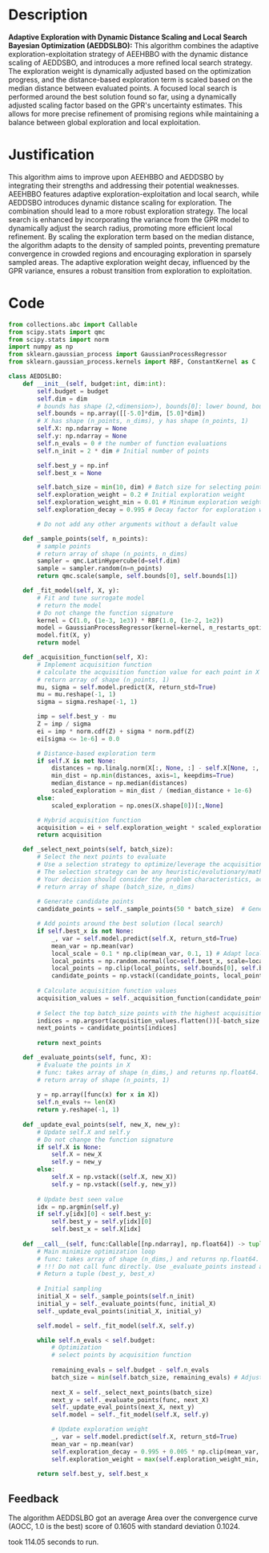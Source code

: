 # Description
**Adaptive Exploration with Dynamic Distance Scaling and Local Search Bayesian Optimization (AEDDSLBO):** This algorithm combines the adaptive exploration-exploitation strategy of AEEHBBO with the dynamic distance scaling of AEDDSBO, and introduces a more refined local search strategy. The exploration weight is dynamically adjusted based on the optimization progress, and the distance-based exploration term is scaled based on the median distance between evaluated points. A focused local search is performed around the best solution found so far, using a dynamically adjusted scaling factor based on the GPR's uncertainty estimates. This allows for more precise refinement of promising regions while maintaining a balance between global exploration and local exploitation.

# Justification
This algorithm aims to improve upon AEEHBBO and AEDDSBO by integrating their strengths and addressing their potential weaknesses. AEEHBBO features adaptive exploration-exploitation and local search, while AEDDSBO introduces dynamic distance scaling for exploration. The combination should lead to a more robust exploration strategy. The local search is enhanced by incorporating the variance from the GPR model to dynamically adjust the search radius, promoting more efficient local refinement. By scaling the exploration term based on the median distance, the algorithm adapts to the density of sampled points, preventing premature convergence in crowded regions and encouraging exploration in sparsely sampled areas. The adaptive exploration weight decay, influenced by the GPR variance, ensures a robust transition from exploration to exploitation.

# Code
```python
from collections.abc import Callable
from scipy.stats import qmc
from scipy.stats import norm
import numpy as np
from sklearn.gaussian_process import GaussianProcessRegressor
from sklearn.gaussian_process.kernels import RBF, ConstantKernel as C

class AEDDSLBO:
    def __init__(self, budget:int, dim:int):
        self.budget = budget
        self.dim = dim
        # bounds has shape (2,<dimension>), bounds[0]: lower bound, bounds[1]: upper bound
        self.bounds = np.array([[-5.0]*dim, [5.0]*dim])
        # X has shape (n_points, n_dims), y has shape (n_points, 1)
        self.X: np.ndarray = None
        self.y: np.ndarray = None
        self.n_evals = 0 # the number of function evaluations
        self.n_init = 2 * dim # Initial number of points

        self.best_y = np.inf
        self.best_x = None

        self.batch_size = min(10, dim) # Batch size for selecting points
        self.exploration_weight = 0.2 # Initial exploration weight
        self.exploration_weight_min = 0.01 # Minimum exploration weight
        self.exploration_decay = 0.995 # Decay factor for exploration weight

        # Do not add any other arguments without a default value

    def _sample_points(self, n_points):
        # sample points
        # return array of shape (n_points, n_dims)
        sampler = qmc.LatinHypercube(d=self.dim)
        sample = sampler.random(n=n_points)
        return qmc.scale(sample, self.bounds[0], self.bounds[1])

    def _fit_model(self, X, y):
        # Fit and tune surrogate model 
        # return the model
        # Do not change the function signature
        kernel = C(1.0, (1e-3, 1e3)) * RBF(1.0, (1e-2, 1e2))
        model = GaussianProcessRegressor(kernel=kernel, n_restarts_optimizer=5, alpha=1e-5)
        model.fit(X, y)
        return model

    def _acquisition_function(self, X):
        # Implement acquisition function 
        # calculate the acquisition function value for each point in X
        # return array of shape (n_points, 1)
        mu, sigma = self.model.predict(X, return_std=True)
        mu = mu.reshape(-1, 1)
        sigma = sigma.reshape(-1, 1)

        imp = self.best_y - mu
        Z = imp / sigma
        ei = imp * norm.cdf(Z) + sigma * norm.pdf(Z)
        ei[sigma <= 1e-6] = 0.0

        # Distance-based exploration term
        if self.X is not None:
            distances = np.linalg.norm(X[:, None, :] - self.X[None, :, :], axis=2)
            min_dist = np.min(distances, axis=1, keepdims=True)
            median_distance = np.median(distances)
            scaled_exploration = min_dist / (median_distance + 1e-6)
        else:
            scaled_exploration = np.ones(X.shape[0])[:,None]

        # Hybrid acquisition function
        acquisition = ei + self.exploration_weight * scaled_exploration
        return acquisition

    def _select_next_points(self, batch_size):
        # Select the next points to evaluate
        # Use a selection strategy to optimize/leverage the acquisition function 
        # The selection strategy can be any heuristic/evolutionary/mathematical/hybrid methods.
        # Your decision should consider the problem characteristics, acquisition function, and the computational efficiency.
        # return array of shape (batch_size, n_dims)
        
        # Generate candidate points
        candidate_points = self._sample_points(50 * batch_size)  # Generate more candidates

        # Add points around the best solution (local search)
        if self.best_x is not None:
            _, var = self.model.predict(self.X, return_std=True)
            mean_var = np.mean(var)
            local_scale = 0.1 * np.clip(mean_var, 0.1, 1) # Adapt local search scale based on GPR variance
            local_points = np.random.normal(loc=self.best_x, scale=local_scale, size=(50 * batch_size, self.dim))
            local_points = np.clip(local_points, self.bounds[0], self.bounds[1])
            candidate_points = np.vstack((candidate_points, local_points))
        
        # Calculate acquisition function values
        acquisition_values = self._acquisition_function(candidate_points)
        
        # Select the top batch_size points with the highest acquisition values
        indices = np.argsort(acquisition_values.flatten())[-batch_size:]
        next_points = candidate_points[indices]
        
        return next_points

    def _evaluate_points(self, func, X):
        # Evaluate the points in X
        # func: takes array of shape (n_dims,) and returns np.float64.
        # return array of shape (n_points, 1)
        
        y = np.array([func(x) for x in X])
        self.n_evals += len(X)
        return y.reshape(-1, 1)
    
    def _update_eval_points(self, new_X, new_y):
        # Update self.X and self.y
        # Do not change the function signature
        if self.X is None:
            self.X = new_X
            self.y = new_y
        else:
            self.X = np.vstack((self.X, new_X))
            self.y = np.vstack((self.y, new_y))
        
        # Update best seen value
        idx = np.argmin(self.y)
        if self.y[idx][0] < self.best_y:
            self.best_y = self.y[idx][0]
            self.best_x = self.X[idx]
    
    def __call__(self, func:Callable[[np.ndarray], np.float64]) -> tuple[np.float64, np.array]:
        # Main minimize optimization loop
        # func: takes array of shape (n_dims,) and returns np.float64. 
        # !!! Do not call func directly. Use _evaluate_points instead and be aware of the budget when calling it. !!!
        # Return a tuple (best_y, best_x)
        
        # Initial sampling
        initial_X = self._sample_points(self.n_init)
        initial_y = self._evaluate_points(func, initial_X)
        self._update_eval_points(initial_X, initial_y)

        self.model = self._fit_model(self.X, self.y)

        while self.n_evals < self.budget:
            # Optimization
            # select points by acquisition function
            
            remaining_evals = self.budget - self.n_evals
            batch_size = min(self.batch_size, remaining_evals) # Adjust batch size to budget
            
            next_X = self._select_next_points(batch_size)
            next_y = self._evaluate_points(func, next_X)
            self._update_eval_points(next_X, next_y)
            self.model = self._fit_model(self.X, self.y)

            # Update exploration weight
            _, var = self.model.predict(self.X, return_std=True)
            mean_var = np.mean(var)
            self.exploration_decay = 0.995 + 0.005 * np.clip(mean_var, 0, 1) #Slower decay if variance is high
            self.exploration_weight = max(self.exploration_weight_min, self.exploration_weight * self.exploration_decay)

        return self.best_y, self.best_x
```
## Feedback
 The algorithm AEDDSLBO got an average Area over the convergence curve (AOCC, 1.0 is the best) score of 0.1605 with standard deviation 0.1024.

took 114.05 seconds to run.